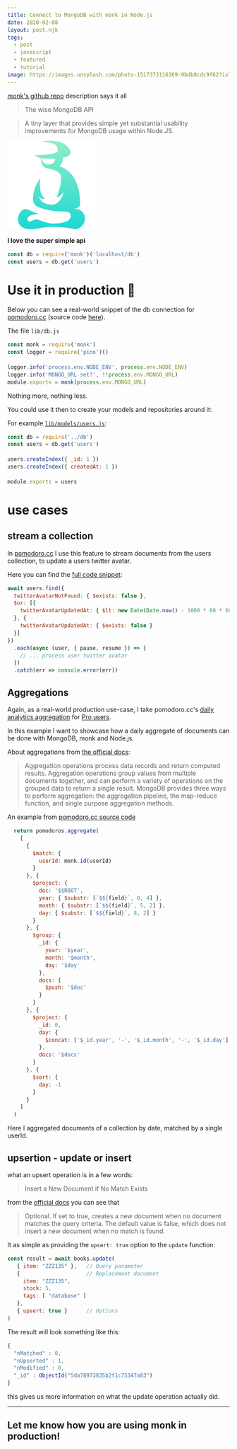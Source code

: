 ```yaml
---
title: Connect to MongoDB with monk in Node.js
date: 2020-02-08
layout: post.njk
tags:
  - post
  - javascript
  - featured
  - tutorial
image: https://images.unsplash.com/photo-1517373116369-9bdb8cdc9f62?ixlib=rb-1.2.1&ixid=eyJhcHBfaWQiOjEyMDd9&auto=format&fit=crop&w=250&q=40
---
```



[monk's github repo](https://github.com/Automattic/monk) description says it all

> The wise MongoDB API

> A tiny layer that provides simple yet substantial usability improvements for MongoDB usage within Node.JS.

<img class="tacb" src="https://raw.githubusercontent.com/Automattic/monk/master/assets/monk.png" />

**I love the super simple api**

```js
const db = require('monk')('localhost/db')
const users = db.get('users')
```

# Use it in production 💯

Below you can see a real-world snippet of the db connection for [pomodoro.cc](https://pomodoro.cc) (source code [here](https://github.com/christian-fei/pomodoro.cc/blob/master/api/db.js)).

The file `lib/db.js`

```js
const monk = require('monk')
const logger = require('pino')()

logger.info('process.env.NODE_ENV', process.env.NODE_ENV)
logger.info('MONGO_URL set?', !!process.env.MONGO_URL)
module.exports = monk(process.env.MONGO_URL)
```

Nothing more, nothing less.

You could use it then to create your models and repositories around it:

For example [`lib/models/users.js`](https://github.com/christian-fei/pomodoro.cc/blob/master/api/models/User.js):

```js
const db = require('../db')
const users = db.get('users')

users.createIndex({ _id: 1 })
users.createIndex({ createdAt: 1 })

module.exports = users
```

# use cases

## stream a collection

In [pomodoro.cc](https://pomodoro.cc) I use this feature to stream documents from the users collection, to update a users twitter avatar.

Here you can find the [full code snippet](https://github.com/christian-fei/pomodoro.cc/blob/master/api/scripts/update-users-twitter-avatar.js):

```js
await users.find({
  twitterAvatarNotFound: { $exists: false },
  $or: [{
    twitterAvatarUpdatedAt: { $lt: new Date(Date.now() - 1000 * 60 * 60 * 24 * 7) }
  }, {
    twitterAvatarUpdatedAt: { $exists: false }
  }]
})
  .each(async (user, { pause, resume }) => {
    // ... process user twitter avatar
  })
  .catch(err => console.error(err))
```

## Aggregations

Again, as a real-world production use-case, I take pomodoro.cc's [daily analytics aggregation](https://pomodoro.cc/pro) for [Pro users](https://pomodoro.cc/pro).

In this example I want to showcase how a daily aggregate of documents can be done with MongoDB, monk and Node.js.

About aggregations from [the official docs](https://docs.mongodb.com/manual/aggregation/):

> Aggregation operations process data records and return computed results. Aggregation operations group values from multiple documents together, and can perform a variety of operations on the grouped data to return a single result. MongoDB provides three ways to perform aggregation: the aggregation pipeline, the map-reduce function, and single purpose aggregation methods.

An  example from [pomodoro.cc source code](https://github.com/christian-fei/pomodoro.cc/blob/822fb036bdd965583639f042bedd2e04b788dd45/api/routes/analytics-factory.js#L48)

```js
  return pomodoros.aggregate(
    [
      {
        $match: {
          userId: monk.id(userId)
        }
      }, {
        $project: {
          doc: '$$ROOT',
          year: { $substr: [`$${field}`, 0, 4] },
          month: { $substr: [`$${field}`, 5, 2] },
          day: { $substr: [`$${field}`, 8, 2] }
        }
      }, {
        $group: {
          _id: {
            year: '$year',
            month: '$month',
            day: '$day'
          },
          docs: {
            $push: '$doc'
          }
        }
      }, {
        $project: {
          _id: 0,
          day: {
            $concat: ['$_id.year', '-', '$_id.month', '-', '$_id.day']
          },
          docs: '$docs'
        }
      }, {
        $sort: {
          day: -1
        }
      }
    ]
  )
```

Here I aggregated documents of a collection by date, matched by a single userId.

## upsertion - update or insert

what an upsert operation is in a few words:

> Insert a New Document if No Match Exists

from the [official docs](https://docs.mongodb.com/manual/reference/method/db.collection.update/) you can see that

> Optional. If set to true, creates a new document when no document matches the query criteria. The default value is false, which does not insert a new document when no match is found.

It as simple as providing the `upsert: true` option to the `update` function:

```js
const result = await books.update(
   { item: "ZZZ135" },   // Query parameter
   {                     // Replacement document
     item: "ZZZ135",
     stock: 5,
     tags: [ "database" ]
   },
   { upsert: true }      // Options
)
```

The result will look something like this:

```js
{
  "nMatched" : 0,
  "nUpserted" : 1,
  "nModified" : 0,
  "_id" : ObjectId("5da78973835b2f1c75347a83")
}
```

this gives us more information on what the update operation actually did.

---

## Let me know how you are using monk in production!
